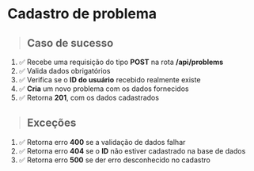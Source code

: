 # Cadastro de problema

> ## Caso de sucesso

1. ✅ Recebe uma requisição do tipo **POST** na rota **/api/problems**
2. ✅ Valida dados obrigatórios
3. ✅ Verifica se o **ID do usuário** recebido realmente existe
4. ✅ **Cria** um novo problema com os dados fornecidos
5. ✅ Retorna **201**, com os dados cadastrados

> ## Exceções

1. ✅ Retorna erro **400** se a validação de dados falhar
2. ✅ Retorna erro **404** se o **ID** não estiver cadastrado na base de dados
3. ✅ Retorna erro **500** se der erro desconhecido no cadastro